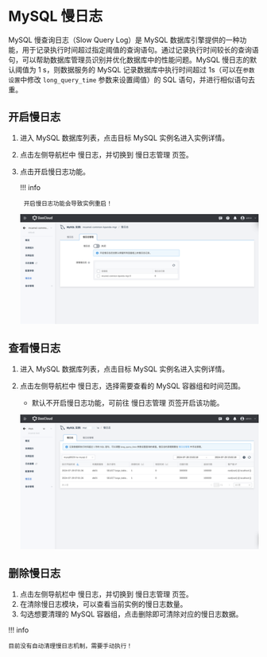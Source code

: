 # MySQL 慢日志

MySQL 慢查询日志（Slow Query Log）是 MySQL 数据库引擎提供的一种功能，用于记录执行时间超过指定阈值的查询语句。通过记录执行时间较长的查询语句，可以帮助数据库管理员识别并优化数据库中的性能问题。MySQL 慢日志的默认阈值为 1 s，则数据服务的 MySQL 记录数据库中执行时间超过 1s（可以在`参数设置`中修改 `long_query_time` 参数来设置阈值）的 SQL 语句，并进行相似语句去重。

## 开启慢日志

1. 进入 MySQL 数据库列表，点击目标 MySQL 实例名进入实例详情。
2. 点击左侧导航栏中 慢日志，并切换到 慢日志管理 页签。
3. 点击开启慢日志功能。

    !!! info

        开启慢日志功能会导致实例重启！

    ![alt text](../images/slow-query.png)

## 查看慢日志

1. 进入 MySQL 数据库列表，点击目标 MySQL 实例名进入实例详情。
2. 点击左侧导航栏中 慢日志，选择需要查看的 MySQL 容器组和时间范围。
    - 默认不开启慢日志功能，可前往 慢日志管理 页签开启该功能。

    ![alt text](../images/slow-query-1.png)

## 删除慢日志

1. 点击左侧导航栏中 慢日志，并切换到 慢日志管理 页签。
2. 在清除慢日志模块，可以查看当前实例的慢日志数量。
3. 勾选想要清理的 MySQL 容器组，点击删除即可清除对应的慢日志数据。

!!! info

    目前没有自动清理慢日志机制，需要手动执行！
